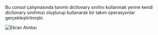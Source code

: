
Bu consol çalışmasında tanımlı dictionary sınıfını kullanmak yerine kendi dictionary sınıfımızı oluşturup kullanarak bir takım operasyonlar gerçekleştirilmiştir.


![Ekran Alıntısı](https://user-images.githubusercontent.com/81089561/112519833-cccf6500-8dab-11eb-95a3-2da47f0e4667.JPG)

